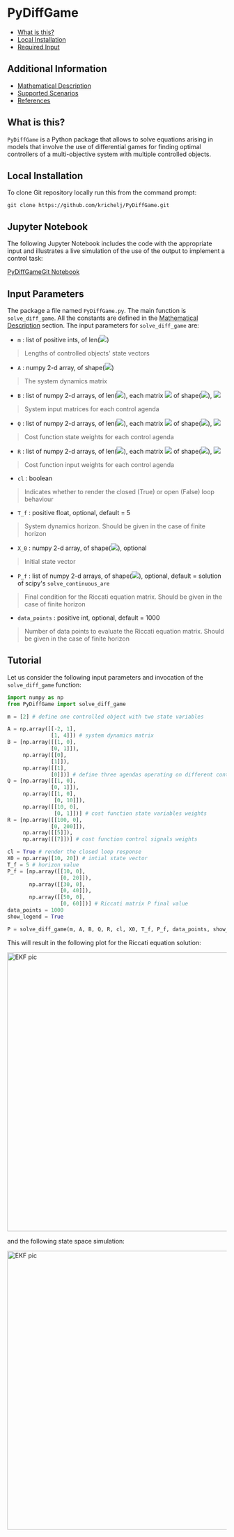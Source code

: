# PyDiffGame
  * [What is this?](#what-is-this)
  * [Local Installation](#local-installation)
  * [Required Input](#input-Parameters)

## Additional Information
  * [Mathematical Description](Math.md)
  * [Supported Scenarios](Scenarios.md)
  * [References](Math.md#references)

## What is this?
`PyDiffGame` is a Python package that allows to solve equations arising in models that involve the use of differential 
games for finding optimal controllers of a multi-objective system with multiple controlled objects.

## Local Installation
To clone Git repository locally run this from the command prompt:
```
git clone https://github.com/krichelj/PyDiffGame.git
```

## Jupyter Notebook
The following Jupyter Notebook includes the code with the appropriate input and
illustrates a live simulation of the use of the output to implement a control task:

[PyDiffGameGit Notebook](https://colab.research.google.com/drive/1SPA6OUob_vOMTy9X0sAdQHpWxlb9R10u?usp=sharing)

## Input Parameters

The package a file named `PyDiffGame.py`. The main function is `solve_diff_game`.
All the constants are defined in the [Mathematical Description](Math.md) section.
The input parameters for `solve_diff_game` are:

* `m` : list of positive ints, of len(<img src="https://render.githubusercontent.com/render/math?math=n">)
>Lengths of controlled objects' state vectors
* `A` : numpy 2-d array, of shape(<img src="https://render.githubusercontent.com/render/math?math=M,M">)
>The system dynamics matrix
* `B` : list of numpy 2-d arrays, of len(<img src="https://render.githubusercontent.com/render/math?math=N">), each matrix <img src="https://render.githubusercontent.com/render/math?math=B_j"> of shape(<img src="https://render.githubusercontent.com/render/math?math=M,k_j">), <img src="https://render.githubusercontent.com/render/math?math=j=1...N">
>System input matrices for each control agenda
* `Q` : list of numpy 2-d arrays, of len(<img src="https://render.githubusercontent.com/render/math?math=N">), each matrix <img src="https://render.githubusercontent.com/render/math?math=Q_j"> of shape(<img src="https://render.githubusercontent.com/render/math?math=M,M">), <img src="https://render.githubusercontent.com/render/math?math=j=1...N">
>Cost function state weights for each control agenda
* `R` : list of numpy 2-d arrays, of len(<img src="https://render.githubusercontent.com/render/math?math=N">), each matrix <img src="https://render.githubusercontent.com/render/math?math=R_{j}"> of shape(<img src="https://render.githubusercontent.com/render/math?math=k_j,k_j">), <img src="https://render.githubusercontent.com/render/math?math=j=1...N">
>Cost function input weights for each control agenda
* `cl` : boolean
>Indicates whether to render the closed (True) or open (False) loop behaviour
* `T_f` : positive float, optional, default = 5
>System dynamics horizon. Should be given in the case of finite horizon
* `X_0` : numpy 2-d array, of shape(<img src="https://render.githubusercontent.com/render/math?math=M">), optional
>Initial state vector
* `P_f` : list of numpy 2-d arrays, of shape(<img src="https://render.githubusercontent.com/render/math?math=M, M">), optional, default = solution of scipy's `solve_continuous_are`
>Final condition for the Riccati equation matrix. Should be given in the case of finite horizon
* `data_points` : positive int, optional, default = 1000
>Number of data points to evaluate the Riccati equation matrix. Should be given in the case of finite horizon

## Tutorial

Let us consider the following input parameters and invocation of the `solve_diff_game` function:

```python
import numpy as np
from PyDiffGame import solve_diff_game

m = [2] # define one controlled object with two state variables

A = np.array([[-2, 1],
              [1, 4]]) # system dynamics matrix
B = [np.array([[1, 0],
              [0, 1]]),
     np.array([[0],
              [1]]),
     np.array([[1],
              [0]])] # define three agendas operating on different control signals
Q = [np.array([[1, 0],
              [0, 1]]),
     np.array([[1, 0],
               [0, 10]]),
     np.array([[10, 0],
               [0, 1]])] # cost function state variables weights
R = [np.array([[100, 0],
              [0, 200]]),
     np.array([[5]]),
     np.array([[7]])] # cost function control signals weights

cl = True # render the closed loop response
X0 = np.array([10, 20]) # intial state vector
T_f = 5 # horizon value
P_f = [np.array([[10, 0],
                 [0, 20]]),
       np.array([[30, 0],
                 [0, 40]]),
       np.array([[50, 0],
                 [0, 60]])] # Riccati matrix P final value
data_points = 1000
show_legend = True

P = solve_diff_game(m, A, B, Q, R, cl, X0, T_f, P_f, data_points, show_legend) # the function returns P
```

This will result in the following plot for the Riccati equation solution:

<img src="https://github.com/krichelj/PyDiffGame/blob/master/images/tut1_riccati.png" width="640" alt="EKF pic">

and the following state space simulation:

<img src="https://github.com/krichelj/PyDiffGame/blob/master/images/tut1_state.png" width="640" alt="EKF pic">




